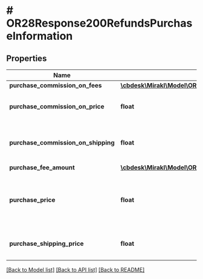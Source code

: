 # # OR28Response200RefundsPurchaseInformation

## Properties

Name | Type | Description | Notes
------------ | ------------- | ------------- | -------------
**purchase_commission_on_fees** | [**\cbdesk\Mirakl\Model\OR28Response200RefundsPurchaseInformationPurchaseCommissionOnFees**](OR28Response200RefundsPurchaseInformationPurchaseCommissionOnFees.md) |  | [optional]
**purchase_commission_on_price** | **float** | Refund’s purchase commission amount | [optional]
**purchase_commission_on_shipping** | **float** | Refund’s purchase commission amount on shipping | [optional]
**purchase_fee_amount** | [**\cbdesk\Mirakl\Model\OR28Response200RefundsPurchaseInformationPurchaseFeeAmount**](OR28Response200RefundsPurchaseInformationPurchaseFeeAmount.md) |  | [optional]
**purchase_price** | **float** | Refund’s purchase price excluding shipping charges and fees | [optional]
**purchase_shipping_price** | **float** | Refund’s purchase shipping charges | [optional]

[[Back to Model list]](../../README.md#models) [[Back to API list]](../../README.md#endpoints) [[Back to README]](../../README.md)
